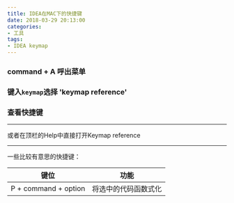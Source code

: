 ```yaml
---
title: IDEA在MAC下的快捷键
date: 2018-03-29 20:13:00
categories:
- 工具
tags:
- IDEA keymap
---  
```

### command + A  呼出菜单  


### 键入`keymap`选择 'keymap reference'  

### 查看快捷键

---
或者在顶栏的Help中直接打开Keymap reference


---

一些比较有意思的快捷键：

键位|功能
---|---
P + command + option|将选中的代码函数式化